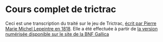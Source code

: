 # Cours complet de trictrac

Ceci est une transcription du traité sur le jeu de Trictrac, [écrit par Pierre Marie Michel Lepeintre en 1818](https://fr.wikipedia.org/wiki/Trictrac#Principaux_Trait%C3%A9s). Elle a été effectuée à partir de [la version numérisée disponible sur le site de la BNF Gallica](https://gallica.bnf.fr/ark:/12148/bpt6k9374696)
